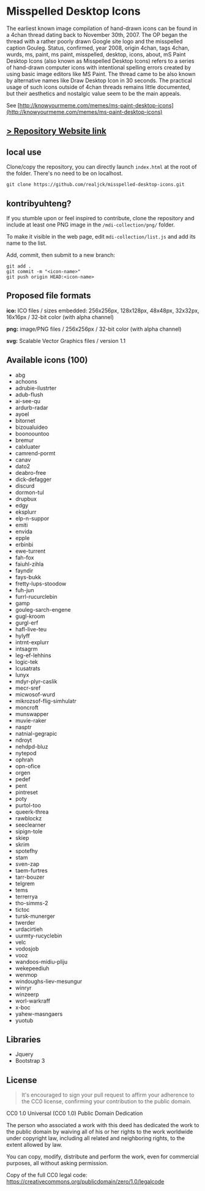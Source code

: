 # Misspelled Desktop Icons

The earliest known image compilation of hand-drawn icons can be found in a 4chan thread dating back to November 30th, 2007. The OP began the thread with a rather poorly drawn Google site logo and the misspelled caption Gouleg. Status, confirmed, year 2008, origin 4chan, tags 4chan, wurds, ms, paint, ms paint, misspelled, desktop, icons, about, mS Paint Desktop Icons (also known as Misspelled Desktop Icons) refers to a series of hand-drawn computer icons with intentional spelling errors created by using basic image editors like MS Paint. The thread came to be also known by alternative names like Draw Desktop Icon in 30 seconds. The practical usage of such icons outside of 4chan threads remains little documented, but their aesthetics and nostalgic value seem to be the main appeals. 

See [http://knowyourmeme.com/memes/ms-paint-desktop-icons](http://knowyourmeme.com/memes/ms-paint-desktop-icons)

## [> Repository Website link](https://realjck.github.io/misspelled-desktop-icons/)

## local use

Clone/copy the repository, you can directly launch `index.html` at the root of the folder. There's no need to be on localhost.

~~~~
git clone https://github.com/realjck/misspelled-desktop-icons.git
~~~~

## kontribyuhteng?

If you stumble upon or feel inspired to contribute, clone the repository and include at least one PNG image in the `/mdi-collection/png/` folder.

To make it visible in the web page, edit `mdi-collection/list.js` and add its name to the list.

Add, commit, then submit to a new branch:

~~~~
git add .
git commit -m "<icon-name>"
git push origin HEAD:<icon-name>
~~~~

## Proposed file formats

**ico:** ICO files / sizes embedded: 256x256px, 128x128px, 48x48px, 32x32px, 16x16px / 32-bit color (with alpha channel)

**png:** image/PNG files / 256x256px / 32-bit color (with alpha channel)

**svg:** Scalable Vector Graphics files / version 1.1

## Available icons (100)

* abg
* achoons
* adrubie-ilustrter
* adub-flush
* ai-see-qu
* ardurb-radar
* ayoel
* bitornet
* bizoualuideo
* boonoountoo
* bremur
* calxluater
* camrend-pormt
* canav
* dato2
* deabro-free
* dick-defagger
* discurd
* dormon-tul
* drupbux
* edgy
* eksplurr
* elp-n-suppor
* emiti
* envida
* epple
* erbinbi
* ewe-turrent
* fah-fox
* faiuhl-zihla
* fayndir
* fays-bukk
* fretty-lups-stoodow
* fuh-jun
* furrl-rucurclebin
* gamp
* gouleg-sarch-engene
* gugl-kroom
* gurgl-erf
* hafl-live-teu
* hylyff
* intrnt-explurr
* intsagrm
* leg-ef-lehhins
* logic-tek
* lcusatrats
* lunyx
* mdyr-plyr-caslik
* mecr-sref
* micwosof-wurd
* mikrozsof-flig-simhulatr
* moncroft
* munswapper
* muvie-raker
* nasptr
* natnial-gegrapic
* ndroyt
* nehdpd-bluz
* nytepod
* ophrah
* opn-ofice
* orgen
* pedef
* pent
* pintreset
* poty
* purtol-too
* queerk-threa
* rawblockz
* seeclearner
* sipign-tole
* skiep
* skrim
* spotefhy
* stam
* sven-zap
* taem-furtres
* tarr-bouzer
* telgrem
* tems
* terrerrya
* tho-simms-2
* tictoc
* tursk-munerger
* twerder
* urdacirtieh
* uurmty-rucyclebin
* velc
* vodosjob
* vooz
* wandoos-midiu-pliju
* wekepeediuh
* wenmop
* windoughs-liev-mesungur
* winryr
* winzeerp
* worl-warkraff
* x-boc
* yahew-masngaers
* yuotub

## Libraries

* Jquery
* Bootstrap 3

## License

>It's encouraged to sign your pull request to affirm your adherence to the CC0 license, confirming your contribution to the public domain.

CC0 1.0 Universal (CC0 1.0) Public Domain Dedication

The person who associated a work with this deed has dedicated the work to the public domain by waiving all of his or her rights to the work worldwide under copyright law, including all related and neighboring rights, to the extent allowed by law.

You can copy, modify, distribute and perform the work, even for commercial purposes, all without asking permission.

Copy of the full CC0 legal code:
https://creativecommons.org/publicdomain/zero/1.0/legalcode
